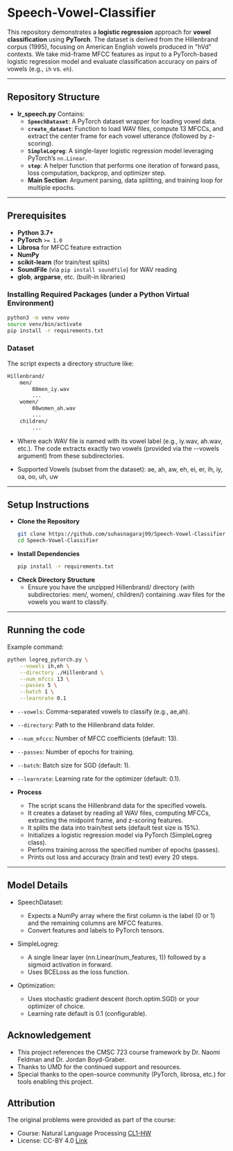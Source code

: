 # Speech-Vowel-Classifier

This repository demonstrates a **logistic regression** approach for **vowel classification** using **PyTorch**. The dataset is derived from the Hillenbrand corpus (1995), focusing on American English vowels produced in "hVd" contexts. We take mid-frame MFCC features as input to a PyTorch-based logistic regression model and evaluate classification accuracy on pairs of vowels (e.g., `ih` vs. `eh`).

---

## Repository Structure

- **lr_speech.py**
  Contains:
  - **`SpeechDataset`**: A PyTorch dataset wrapper for loading vowel data.
  - **`create_dataset`**: Function to load WAV files, compute 13 MFCCs, and extract the center frame for each vowel utterance (followed by z-scoring).
  - **`SimpleLogreg`**: A single-layer logistic regression model leveraging PyTorch’s `nn.Linear`.
  - **`step`**: A helper function that performs one iteration of forward pass, loss computation, backprop, and optimizer step.
  - **Main Section**: Argument parsing, data splitting, and training loop for multiple epochs.

---

## Prerequisites

- **Python 3.7+**
- **PyTorch** `>= 1.0`
- **Librosa** for MFCC feature extraction
- **NumPy**
- **scikit-learn** (for train/test splits)
- **SoundFile** (via `pip install soundfile`) for WAV reading
- **glob**, **argparse**, etc. (built-in libraries)

### Installing Required Packages (under a Python Virtual Environment)

```bash
python3 -m venv venv
source venv/bin/activate
pip install -r requirements.txt
```

### Dataset
The script expects a directory structure like:
```bash
Hillenbrand/
    men/
        08men_iy.wav
        ...
    women/
        08women_ah.wav
        ...
    children/
        ...
```
- Where each WAV file is named with its vowel label (e.g., iy.wav, ah.wav, etc.). The code extracts exactly two vowels (provided via the --vowels argument) from these subdirectories.

- Supported Vowels (subset from the dataset): ae, ah, aw, eh, ei, er, ih, iy, oa, oo, uh, uw

---

## Setup Instructions

- **Clone the Repository**
  ```bash
  git clone https://github.com/suhasnagaraj99/Speech-Vowel-Classifier.git
  cd Speech-Vowel-Classifier
  ```
- **Install Dependencies**
  ```bash
  pip install -r requirements.txt
  ```
- **Check Directory Structure**
  - Ensure you have the unzipped Hillenbrand/ directory (with subdirectories: men/, women/, children/) containing .wav files for the vowels you want to classify.

---

## Running the code

Example command:
```bash
python logreg_pytorch.py \
    --vowels ih,eh \
    --directory ./Hillenbrand \
    --num_mfccs 13 \
    --passes 5 \
    --batch 1 \
    --learnrate 0.1
```
  - `--vowels`: Comma-separated vowels to classify (e.g., ae,ah).
  - `--directory`: Path to the Hillenbrand data folder.
  - `--num_mfccs`: Number of MFCC coefficients (default: 13).
  - `--passes`: Number of epochs for training.
  - `--batch`: Batch size for SGD (default: 1).
  - `--learnrate`: Learning rate for the optimizer (default: 0.1).

- **Process**
  - The script scans the Hillenbrand data for the specified vowels.
  - It creates a dataset by reading all WAV files, computing MFCCs, extracting the midpoint frame, and z-scoring features.
  - It splits the data into train/test sets (default test size is 15%).
  - Initializes a logistic regression model via PyTorch (SimpleLogreg class).
  - Performs training across the specified number of epochs (passes).
  - Prints out loss and accuracy (train and test) every 20 steps.

---

## Model Details
- SpeechDataset:
  - Expects a NumPy array where the first column is the label (0 or 1) and the remaining columns are MFCC features.
  - Convert features and labels to PyTorch tensors.

- SimpleLogreg:
  - A single linear layer (nn.Linear(num_features, 1)) followed by a sigmoid activation in forward.
  - Uses BCELoss as the loss function.

- Optimization:
  - Uses stochastic gradient descent (torch.optim.SGD) or your optimizer of choice.
  - Learning rate default is 0.1 (configurable).
 
## Acknowledgement

- This project references the CMSC 723 course framework by Dr. Naomi Feldman and Dr. Jordan Boyd-Graber.
- Thanks to UMD for the continued support and resources.
- Special thanks to the open-source community (PyTorch, librosa, etc.) for tools enabling this project.

## Attribution
The original problems were provided as part of the course:
- Course: Natural Language Processing [CL1-HW](https://github.com/Pinafore/cl1-hw)
- License: CC-BY 4.0 [Link](https://creativecommons.org/licenses/by/4.0/legalcode)

